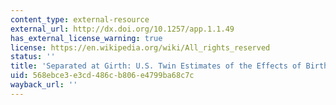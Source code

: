 ```yaml
---
content_type: external-resource
external_url: http://dx.doi.org/10.1257/app.1.1.49
has_external_license_warning: true
license: https://en.wikipedia.org/wiki/All_rights_reserved
status: ''
title: 'Separated at Girth: U.S. Twin Estimates of the Effects of Birth Weight'
uid: 568ebce3-e3cd-486c-b806-e4799ba68c7c
wayback_url: ''
---
```

